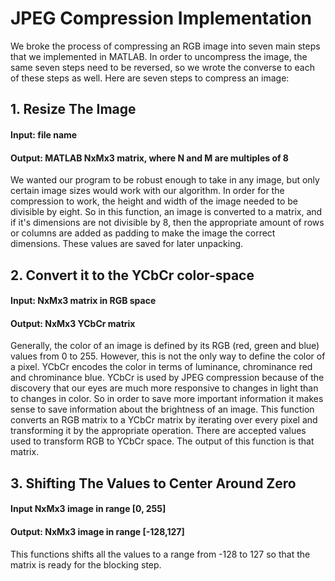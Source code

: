 # JPEG Compression Implementation

We broke the process of compressing an RGB image into seven main steps that we implemented in MATLAB. In order to uncompress the image, the same seven steps need to be reversed, so we wrote the converse to each of these steps as well. Here are seven steps to compress an image:

## 1. Resize The Image
#### Input: file name
#### Output: MATLAB NxMx3 matrix, where N and M are multiples of 8

We wanted our program to be robust enough to take in any image, but only certain image sizes would work with our algorithm. In order for the compression to work, the height and width of the image needed to be divisible by eight. So in this function, an image is converted to a matrix, and if it's dimensions are not divisible by 8, then the appropriate amount of rows or columns are added as padding to make the image the correct dimensions. These values are saved for later unpacking.

## 2. Convert it to the YCbCr color-space
#### Input: NxMx3 matrix in RGB space
#### Output: NxMx3 YCbCr matrix
	
Generally, the color of an image is defined by its RGB (red, green and blue) values from 0 to 255. However, this is not the only way to define the color of a pixel. YCbCr encodes the color in terms of luminance, chrominance red and chrominance blue. YCbCr is used by JPEG compression because of the discovery that our eyes are much more responsive to changes in light than to changes in color. So in order to save more important information it makes sense to save information about the brightness of an image. 
This function converts an RGB matrix to a YCbCr matrix by iterating over every pixel and transforming it by the appropriate operation. There are accepted values used to transform RGB to YCbCr space. The output of this function is that matrix.

## 3.  Shifting The Values to Center Around Zero
#### Input NxMx3 image in range [0, 255]
#### Output: NxMx3 image in range [-128,127]

This functions shifts all the values to a range from -128 to 127 so that the matrix is ready for the blocking step.
